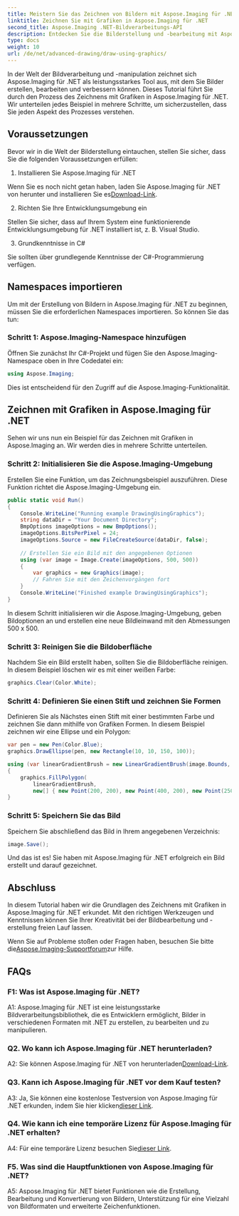 ```yaml
---
title: Meistern Sie das Zeichnen von Bildern mit Aspose.Imaging für .NET
linktitle: Zeichnen Sie mit Grafiken in Aspose.Imaging für .NET
second_title: Aspose.Imaging .NET-Bildverarbeitungs-API
description: Entdecken Sie die Bilderstellung und -bearbeitung mit Aspose.Imaging für .NET. Lernen Sie, Bilder mühelos in C# zu zeichnen und zu bearbeiten.
type: docs
weight: 10
url: /de/net/advanced-drawing/draw-using-graphics/
---
```

In der Welt der Bildverarbeitung und -manipulation zeichnet sich Aspose.Imaging für .NET als leistungsstarkes Tool aus, mit dem Sie Bilder erstellen, bearbeiten und verbessern können. Dieses Tutorial führt Sie durch den Prozess des Zeichnens mit Grafiken in Aspose.Imaging für .NET. Wir unterteilen jedes Beispiel in mehrere Schritte, um sicherzustellen, dass Sie jeden Aspekt des Prozesses verstehen.

## Voraussetzungen

Bevor wir in die Welt der Bilderstellung eintauchen, stellen Sie sicher, dass Sie die folgenden Voraussetzungen erfüllen:

1. Installieren Sie Aspose.Imaging für .NET

 Wenn Sie es noch nicht getan haben, laden Sie Aspose.Imaging für .NET von herunter und installieren Sie es[Download-Link](https://releases.aspose.com/imaging/net/).

2. Richten Sie Ihre Entwicklungsumgebung ein

Stellen Sie sicher, dass auf Ihrem System eine funktionierende Entwicklungsumgebung für .NET installiert ist, z. B. Visual Studio.

3. Grundkenntnisse in C#

Sie sollten über grundlegende Kenntnisse der C#-Programmierung verfügen.

## Namespaces importieren

Um mit der Erstellung von Bildern in Aspose.Imaging für .NET zu beginnen, müssen Sie die erforderlichen Namespaces importieren. So können Sie das tun:

### Schritt 1: Aspose.Imaging-Namespace hinzufügen

Öffnen Sie zunächst Ihr C#-Projekt und fügen Sie den Aspose.Imaging-Namespace oben in Ihre Codedatei ein:

```csharp
using Aspose.Imaging;
```

Dies ist entscheidend für den Zugriff auf die Aspose.Imaging-Funktionalität.

## Zeichnen mit Grafiken in Aspose.Imaging für .NET

Sehen wir uns nun ein Beispiel für das Zeichnen mit Grafiken in Aspose.Imaging an. Wir werden dies in mehrere Schritte unterteilen.

### Schritt 2: Initialisieren Sie die Aspose.Imaging-Umgebung

Erstellen Sie eine Funktion, um das Zeichnungsbeispiel auszuführen. Diese Funktion richtet die Aspose.Imaging-Umgebung ein.

```csharp
public static void Run()
{
    Console.WriteLine("Running example DrawingUsingGraphics");
    string dataDir = "Your Document Directory";
    BmpOptions imageOptions = new BmpOptions();
    imageOptions.BitsPerPixel = 24;
    imageOptions.Source = new FileCreateSource(dataDir, false);
    
    // Erstellen Sie ein Bild mit den angegebenen Optionen
    using (var image = Image.Create(imageOptions, 500, 500))
    {
        var graphics = new Graphics(image);
        // Fahren Sie mit den Zeichenvorgängen fort
    }
    Console.WriteLine("Finished example DrawingUsingGraphics");
}
```

In diesem Schritt initialisieren wir die Aspose.Imaging-Umgebung, geben Bildoptionen an und erstellen eine neue Bildleinwand mit den Abmessungen 500 x 500.

### Schritt 3: Reinigen Sie die Bildoberfläche

Nachdem Sie ein Bild erstellt haben, sollten Sie die Bildoberfläche reinigen. In diesem Beispiel löschen wir es mit einer weißen Farbe:

```csharp
graphics.Clear(Color.White);
```

### Schritt 4: Definieren Sie einen Stift und zeichnen Sie Formen

Definieren Sie als Nächstes einen Stift mit einer bestimmten Farbe und zeichnen Sie dann mithilfe von Grafiken Formen. In diesem Beispiel zeichnen wir eine Ellipse und ein Polygon:

```csharp
var pen = new Pen(Color.Blue);
graphics.DrawEllipse(pen, new Rectangle(10, 10, 150, 100));

using (var linearGradientBrush = new LinearGradientBrush(image.Bounds, Color.Red, Color.White, 45f))
{
    graphics.FillPolygon(
        linearGradientBrush,
        new[] { new Point(200, 200), new Point(400, 200), new Point(250, 350) });
}
```

### Schritt 5: Speichern Sie das Bild

Speichern Sie abschließend das Bild in Ihrem angegebenen Verzeichnis:

```csharp
image.Save();
```

Und das ist es! Sie haben mit Aspose.Imaging für .NET erfolgreich ein Bild erstellt und darauf gezeichnet.

## Abschluss

In diesem Tutorial haben wir die Grundlagen des Zeichnens mit Grafiken in Aspose.Imaging für .NET erkundet. Mit den richtigen Werkzeugen und Kenntnissen können Sie Ihrer Kreativität bei der Bildbearbeitung und -erstellung freien Lauf lassen.

 Wenn Sie auf Probleme stoßen oder Fragen haben, besuchen Sie bitte die[Aspose.Imaging-Supportforum](https://forum.aspose.com/)zur Hilfe.

## FAQs

### F1: Was ist Aspose.Imaging für .NET?

A1: Aspose.Imaging für .NET ist eine leistungsstarke Bildverarbeitungsbibliothek, die es Entwicklern ermöglicht, Bilder in verschiedenen Formaten mit .NET zu erstellen, zu bearbeiten und zu manipulieren.

### Q2. Wo kann ich Aspose.Imaging für .NET herunterladen?

 A2: Sie können Aspose.Imaging für .NET von herunterladen[Download-Link](https://releases.aspose.com/imaging/net/).

### Q3. Kann ich Aspose.Imaging für .NET vor dem Kauf testen?

 A3: Ja, Sie können eine kostenlose Testversion von Aspose.Imaging für .NET erkunden, indem Sie hier klicken[dieser Link](https://releases.aspose.com/).

### Q4. Wie kann ich eine temporäre Lizenz für Aspose.Imaging für .NET erhalten?

 A4: Für eine temporäre Lizenz besuchen Sie[dieser Link](https://purchase.aspose.com/temporary-license/).

### F5. Was sind die Hauptfunktionen von Aspose.Imaging für .NET?

A5: Aspose.Imaging für .NET bietet Funktionen wie die Erstellung, Bearbeitung und Konvertierung von Bildern, Unterstützung für eine Vielzahl von Bildformaten und erweiterte Zeichenfunktionen.